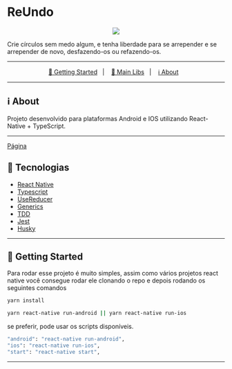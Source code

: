 # ReUndo

<p align="center"><img src="https://i.ibb.co/KbmYbbh/image.png" /></p>

Crie círculos sem medo algum, e tenha liberdade para se arrepender e se arrepender de novo, desfazendo-os ou refazendo-os.

---

<p align="center">
  <a href="#🚀-getting-started">🚀 Getting Started</a>&nbsp;&nbsp;&nbsp;|&nbsp;&nbsp;&nbsp;
  <a href="#📒-main-libs">📒 Main Libs</a>&nbsp;&nbsp;&nbsp;|&nbsp;&nbsp;&nbsp;
  <a href="#ℹ️-about">ℹ️ About</a>&nbsp;&nbsp;&nbsp;
</p>

---

## ℹ️ About

Projeto desenvolvido para plataformas Android e IOS utilizando React-Native + TypeScript.

---

[Página](https://usabitspace.com/)

## 📒 Tecnologias

- [React Native]()
- [Typescript]()
- [UseReducer]()
- [Generics]()
- [TDD]()
- [Jest]()
- [Husky]()


---

## 🚀 Getting Started

Para rodar esse projeto é muito simples, assim como vários projetos react native você consegue rodar ele clonando o repo e depois rodando os seguintes comandos

```sh
yarn install
```

```sh
yarn react-native run-android || yarn react-native run-ios
```

se preferir, pode usar os scripts disponíveis.

```sh
"android": "react-native run-android",
"ios": "react-native run-ios",
"start": "react-native start",
```

---

